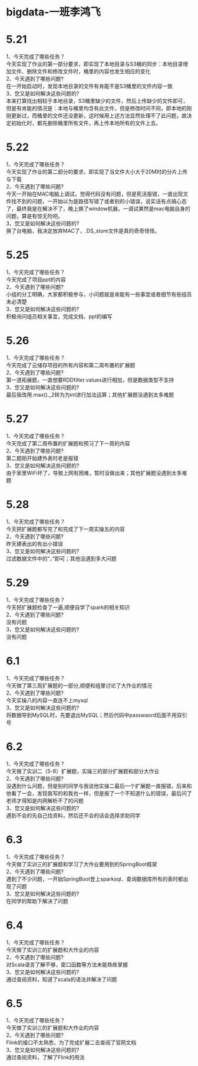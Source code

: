 # bigdata-一班李鸿飞
# 5.21
1、今天完成了哪些任务？<br/>
今天实现了作业的第一部分要求，即实现了本地目录与S3桶的同步：本地目录增加文件、删除文件和修改文件时，桶里的内容也发生相应的变化<br>
2、今天遇到了哪些问题? <br/>
在一开始启动时，发现本地目录的文件有肯能不是S3桶里的文件内容一致 <br/>
3、您又是如何解决这些问题的? <br/>
本来打算找出相较于本地目录，S3桶里缺少的文件，然后上传缺少的文件即可，但是有肯能的情况是：本地与桶里均含有此文件，但是修改时间不同，即本地的刚刚更新过，而桶里的文件还没更新，这时候用上述方法显然处理不了此问题，故决定初始化时，都先删除桶里所有文件，再上传本地所有的文件上去。
# 5.22
1、今天完成了哪些任务？<br/>
今天实现了作业的第二部分的要求，即实现了当文件大小大于20M时的分片上传与下载<br/>
2、今天遇到了哪些问题? <br/>
今天一开始在MAC电脑上调试，觉得代码没有问题，但是死活报错，一直出现文件找不到的问题，一开始以为是路径写错了或者别的小错误，说实话有点搞心态了，最终我是在解决不了，晚上换了window机器，一调试果然是mac电脑自身的问题，算是有惊无险吧。<br/>
3、您又是如何解决这些问题的? <br/>
换了台电脑，我决定放弃MAC了，.DS_store文件是真的奇奇怪怪。
# 5.25
1、今天完成了哪些任务？<br/>
今天完成了项目ppt的内容<br/>
2、今天遇到了哪些问题? <br/>
小组的分工明确，大家都积极参与，小问题就是肯能有一些事宜或者细节有些组员未必清楚<br/>
3、您又是如何解决这些问题的? <br/>
积极询问组员相关事宜，完成文档、ppt的编写
# 5.26
1、今天完成了哪些任务？<br/>
今天完成了云储存项目的所有内容和第二周布置的扩展题<br/>
2、今天遇到了哪些问题? <br/>
第一道拓展题，一直想要RDDfilter.values进行相加，但是数据类型不支持<br/>
3、您又是如何解决这些问题的? <br/>
最后我改用.max()._2转为为int进行加法运算；其他扩展题没遇到太多难题<br/>
# 5.27
1、今天完成了哪些任务？<br/>
今天完成了第二周布置的扩展题和预习了下一周的内容<br/>
2、今天遇到了哪些问题? <br/>
第二题刚开始建外表时老是报错<br/>
3、您又是如何解决这些问题的? <br/>
由于家里WiFi坏了，导致上网有困难，暂时没做出来；其他扩展题没遇到太多难题<br/>
# 5.28
1、今天完成了哪些任务？<br/>
今天把扩展题都写完了和完成了下一周实操五的内容<br/>
2、今天遇到了哪些问题? <br/>
昨天建表出的有出小错误<br/>
3、您又是如何解决这些问题的? <br/>
过滤数据文件中的“，”即可；其他没遇到多大问题<br/>
# 5.29
1、今天完成了哪些任务？<br/>
今天把扩展题检查了一遍,顺便自学了spark的相关知识<br/>
2、今天遇到了哪些问题? <br/>
没有问题<br/>
3、您又是如何解决这些问题的? <br/>
没有问题<br/>
# 6.1
1、今天完成了哪些任务？<br/>
今天做了第三周扩展题的一部分,顺便和组里讨论了大作业的情况<br/>
2、今天遇到了哪些问题? <br/>
今天实操八的内容一直连不上mysql<br/>
3、您又是如何解决这些问题的? <br/>
将数据导到MySQL时，先要退出MySQL；然后代码中passwaord后面不用双引号<br/>
# 6.2
1、今天完成了哪些任务？<br/>
今天做了实训二（5-8）扩展题，实操三的部分扩展题和部分大作业<br/>
2、今天遇到了哪些问题? <br/>
没遇到什么问题，但是别的同学与我说他实操二最后一个扩展题一直报错，后来和他看了一会，发现我写的和我也一样，但是报了一个不知道什么的错误，最后问了老师才得知是内网解析不了的问题<br/>
3、您又是如何解决这些问题的? <br/>
遇到不会的先自己找资料，然后还不会的话会选择求助同学<br/>
# 6.3
1、今天完成了哪些任务？<br/>
今天做了实训三的扩展题和学习了大作业要用到的SpringBoot框架<br/>
2、今天遇到了哪些问题? <br/>
遇到了不少问题，一开始SpringBoot登上sparksql、查询数据库所有的表时都出现了问题<br/>
3、您又是如何解决这些问题的? <br/>
在同学的帮助下解决了问题<br/>
# 6.4
1、今天完成了哪些任务？<br/>
今天做了实训三的扩展题和大作业的内容<br/>
2、今天遇到了哪些问题? <br/>
对Scala语言了解不够，窗口函数等方法未能熟练掌握<br/>
3、您又是如何解决这些问题的? <br/>
通过查阅资料，知道了scala的语法并解决了问题<br/>
# 6.5
1、今天完成了哪些任务？<br/>
今天做了实训三的扩展题和大作业的内容<br/>
2、今天遇到了哪些问题? <br/>
Flink的接口不太熟悉，为了完成扩展二去查阅了官网文档<br/>
3、您又是如何解决这些问题的? <br/>
通过查阅资料，了解了Flink的用法<br/>
